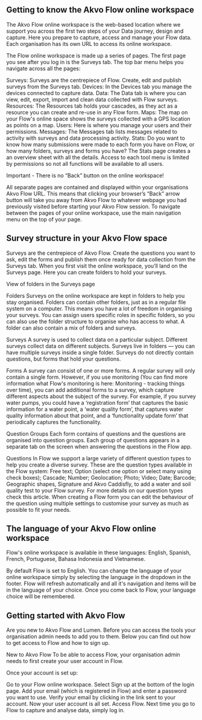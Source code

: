 ## Getting to know the Akvo Flow online workspace
The Akvo Flow online workspace is the web-based location where we support you across the first two steps of your Data journey, design and capture. Here you prepare to capture, access and manage your Flow data. Each organisation has its own URL to access its online workspace.

The Flow online workspace is made up a series of pages. The first page you see after you log in is the Surveys tab. The top bar menu helps you navigate across all the pages:

Surveys: Surveys are the centrepiece of Flow. Create, edit and publish surveys from the Surveys tab.
Devices: In the Devices tab you manage the devices connected to capture data.
Data: The Data tab is where you can view, edit, export, import and clean data collected with Flow surveys.
Resources: The Resources tab holds your cascades, as they act as a resource you can create and re-use in any Flow form. 
Maps: The map on your Flow's online space shows the surveys collected with a GPS location as points on a map.
Users: Here is where you manage your users and their permissions.
Messages: The Messages tab lists messages related to activity with surveys and data processing activity.
Stats: Do you want to know how many submissions were made to each form you have on Flow, or how many folders, surveys and forms you have? The Stats page creates a an overview sheet with all the details. 
Access to each tool menu is limited by permissions so not all functions will be available to all users.

Important - There is no “Back” button on the online workspace!

All separate pages are contained and displayed within your organisations Akvo Flow URL. This means that clicking your browser’s “Back” arrow button will take you away from Akvo Flow to whatever webpage you had previously visited before starting your Akvo Flow session. To navigate between the pages of your online workspace, use the main navigation menu on the top of your page.

## Survey structure in your Akvo Flow space
Surveys are the centrepiece of Akvo Flow. Create the questions you want to ask, edit the forms and publish them once ready for data collection from the Surveys tab. When you first visit the online workspace, you’ll land on the Surveys page. Here you can create folders to hold your surveys.

View of folders in the Surveys page


Folders
Surveys on the online workspace are kept in folders to help you stay organised. Folders can contain other folders, just as in a regular file system on a computer. This means you have a lot of freedom in organising your surveys. You can assign users specific roles in specific folders, so you can also use the folder structure to organise who has access to what. A folder can also contain a mix of folders and surveys.



Surveys
A survey is used to collect data on a particular subject. Different surveys collect data on different subjects. Surveys live in folders — you can have multiple surveys inside a single folder. Surveys do not directly contain questions, but forms that hold your questions. 



Forms
A survey can consist of one or more forms. A regular survey will only contain a single form. However, if you use monitoring (You can find more information what Flow's monitoring is here: Monitoring - tracking things over time), you can add additional forms to a survey, which capture different aspects about the subject of the survey. For example, if you survey water pumps, you could have a ‘registration form’ that captures the basic information for a water point, a ‘water quality form’, that captures water quality information about that point, and a ‘functionality update form’ that periodically captures the functionality.



Question Groups
Each form contains of questions and the questions are organised into question groups. Each group of questions appears in a separate tab on the screen when answering the questions in the Flow app.



Questions 
In Flow we support a large variety of different question types to help you create a diverse survey. These are the question types available in the Flow system: Free text; Option (select one option or select many using check boxes); Cascade; Number; Geolocation; Photo; Video; Date; Barcode; Geographic shapes, Signature and Akvo Caddisfly, to add a water and soil quality test to your Flow survey. For more details on our question types check this article. When creating a Flow form you can edit the behaviour of the question using multiple settings to customise your survey as much as possible to fit your needs. 

## The language of your Akvo Flow online workspace
Flow's online workspace is available in these languages: English, Spanish, French, Portuguese, Bahasa Indonesia and Vietnamese.

By default Flow is set to English. You can change the language of your online workspace simply by selecting the language in the dropdown in the footer. Flow will refresh automatically and all it's navigation and items will be in the language of your choice. Once you come back to Flow, your language choice will be remembered. 



## Getting started with Akvo Flow
Are you new to Akvo Flow and Lumen. Before you can access the tools your organisation admin needs to add you to them. Below you can find out how to get access to Flow and how to sign up.



New to Akvo Flow
To be able to access Flow, your organisation admin needs to first create your user account in Flow. 

Once your account is set up: 

Go to your Flow online workspace. 
Select Sign up at the bottom of the login page. 
Add your email (which is registered in Flow) and enter a password you want to use. 
Verify your email by clicking in the link sent to your account. Now your user account is all set.
Access Flow.
Next time you go to Flow to capture and analyse data, simply log in. 

<!-- ## Staying up to date on Flow developments
The Akvo Flow Development Team frequently updates Akvo Flow with new or enhanced features. You can read a summary of the updates here or check our Github page for all the details on the updates about each new version release. With a new version release, you may experience a small down time when using Flow. 

Do you want to know how Flow is performing? We regularly update our status page - http://status.akvo.org/

We regularly share news about Flow in our bulletins. You can subscribe here.  -->